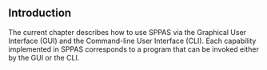 ## Introduction

The current chapter describes how to use SPPAS via 
the Graphical User Interface (GUI) and 
the Command-line User Interface (CLI).
Each capability implemented in SPPAS corresponds to a program that can 
be invoked either by the GUI or the CLI. 
